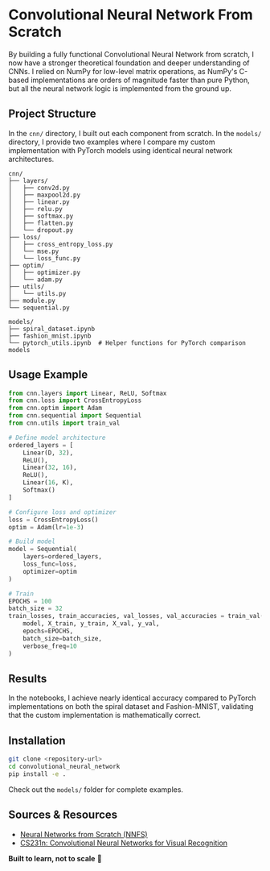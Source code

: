 # Convolutional Neural Network From Scratch

By building a fully functional Convolutional Neural Network from scratch, I now have a stronger theoretical foundation and deeper understanding of CNNs. I relied on NumPy for low-level matrix operations, as NumPy's C-based implementations are orders of magnitude faster than pure Python, but all the neural network logic is implemented from the ground up.

## Project Structure 

In the `cnn/` directory, I built out each component from scratch. In the `models/` directory, I provide two examples where I compare my custom implementation with PyTorch models using identical neural network architectures.

```
cnn/
├── layers/      
│   ├── conv2d.py
│   ├── maxpool2d.py
│   ├── linear.py
│   ├── relu.py
│   ├── softmax.py
│   ├── flatten.py
│   └── dropout.py
├── loss/           
│   ├── cross_entropy_loss.py
│   └── mse.py
│   └── loss_func.py
├── optim/ 
│   ├── optimizer.py
│   └── adam.py
├── utils/          
│   └── utils.py
├── module.py       
└── sequential.py    

models/             
├── spiral_dataset.ipynb
├── fashion_mnist.ipynb
└── pytorch_utils.ipynb  # Helper functions for PyTorch comparison models
```

## Usage Example
```python
from cnn.layers import Linear, ReLU, Softmax
from cnn.loss import CrossEntropyLoss
from cnn.optim import Adam
from cnn.sequential import Sequential
from cnn.utils import train_val

# Define model architecture
ordered_layers = [
    Linear(D, 32),
    ReLU(),
    Linear(32, 16),
    ReLU(),
    Linear(16, K),
    Softmax()
]

# Configure loss and optimizer
loss = CrossEntropyLoss()
optim = Adam(lr=1e-3)

# Build model
model = Sequential(
    layers=ordered_layers,
    loss_func=loss,
    optimizer=optim
)

# Train
EPOCHS = 100
batch_size = 32
train_losses, train_accuracies, val_losses, val_accuracies = train_val(
    model, X_train, y_train, X_val, y_val, 
    epochs=EPOCHS, 
    batch_size=batch_size, 
    verbose_freq=10
)
```

## Results

In the notebooks, I achieve nearly identical accuracy compared to PyTorch implementations on both the spiral dataset and Fashion-MNIST, validating that the custom implementation is mathematically correct.

## Installation
```bash
git clone <repository-url>
cd convolutional_neural_network
pip install -e .
```

Check out the `models/` folder for complete examples.

## Sources & Resources 

- [Neural Networks from Scratch (NNFS)](https://nnfs.io/)
- [CS231n: Convolutional Neural Networks for Visual Recognition](https://cs231n.github.io/)



**Built to learn, not to scale** 🧠